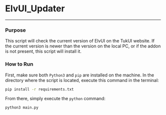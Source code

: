 # ElvUI_Updater
---
### Purpose

This script will check the current version of ElvUI on the TukUI website. If the current version is newer than the version on the local PC, or if the addon is not present, this script will install it.

### How to Run

First, make sure both `Python3` and `pip` are installed on the machine. In the directory
where the script is located, execute this command in the terminal:

```bash
pip install -r requirements.txt
```

From there, simply execute the `python` command:

```bash
python3 main.py
```